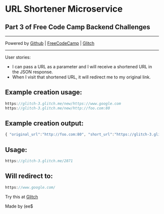 # URL Shortener Microservice
## Part 3 of Free Code Camp Backend Challenges

-------------------------

Powered by [Github](https://github.com/siwoncezary/glitch_3) | [FreeCodeCamp](http://www.freecodecamp.com/siwoncezary) | [Glitch](https://glitch-3.glitch.me/) 

-------------------------
User stories:
- I can pass a URL as a parameter and I will receive a shortened URL in the JSON response.
- When I visit that shortened URL, it will redirect me to my original link.

## Example creation usage:

```js
https://glitch-3.glitch.me/new/https://www.google.com
https://glitch-3.glitch.me/new/http://foo.com:80
```

## Example creation output:
```js
{ "original_url":"http://foo.com:80", "short_url":"https://glitch-3.glitch.me/8170" }
```

## Usage:

```js
https://glitch-3.glitch.me/2871
```

## Will redirect to:

```js
https://www.google.com/
```

Try this at [Glitch](https://glitch-3.glitch.me/)


Made by (ee$
